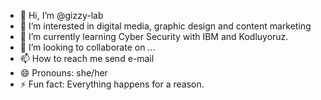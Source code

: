 - 👋 Hi, I’m @gizzy-lab
- 👀 I’m interested in digital media, graphic design and content marketing
- 🌱 I’m currently learning Cyber Security with IBM and Kodluyoruz. 
- 💞️ I’m looking to collaborate on ...
- 📫 How to reach me send e-mail
- 😄 Pronouns: she/her
- ⚡ Fun fact: Everything happens for a reason.

<!---
gizzy-lab/gizzy-lab is a ✨ special ✨ repository because its `README.md` (this file) appears on your GitHub profile.
You can click the Preview link to take a look at your changes.
--->

